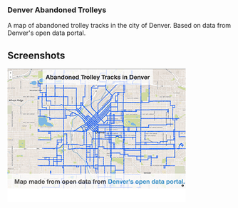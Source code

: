 ### Denver Abandoned Trolleys

A map of abandoned trolley tracks in the city of Denver. Based on data from Denver's open data portal.

## Screenshots
![Zoom Enhance!](https://raw.githubusercontent.com/drewrwilson/denver-trolley-tracks/master/denver-abandoned-trolleys.gif "Zoom! Enhance!")
